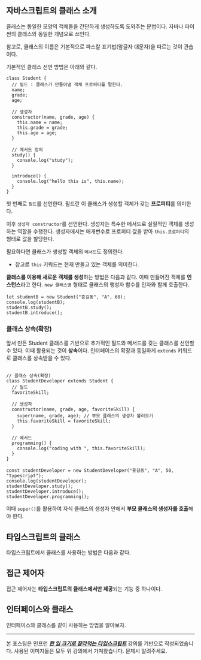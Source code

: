 ## 자바스크립트의 클래스 소개

클래스는 동일한 모양의 객체들을 간단하게 생성하도록 도와주는 문법이다. 자바나 파이썬의 클래스와 동일한 개념으로 쓰인다.

참고로, 클래스의 이름은 기본적으로 파스칼 표기법(앞글자 대문자)을 따르는 것이 관습이다.

기본적인 클래스 선언 방법은 아래와 같다.

```
class Student {
  // 필드 : 클래스가 만들어낼 객체 프로퍼티를 말한다.
  name;
  grade;
  age;

  // 생성자
  constructor(name, grade, age) {
    this.name = name;
    this.grade = grade;
    this.age = age;
  }

  // 메서드 정의
  study() {
    console.log("study");
  }

  introduce() {
    console.log("hello this is", this.name);
  }
}
```

첫 번째로 `필드`를 선언한다. 필드란 이 클래스가 생성할 객체가 갖는 **프로퍼티**를 의미한다.

이후 `생성자 constructor`를 선언한다. 생성자는 특수한 메서드로 실질적인 객체를 생성하는 역할을 수행한다. 생성자에서는 매개변수로 프로퍼티 값을 받아 `this.프로퍼티`의 형태로 값을 할당한다.

필요하다면 클래스가 생성할 객체의 `메서드`도 정의한다.

- 참고로 `this` 키워드는 현재 만들고 있는 객체를 의미한다.

**클래스를 이용해 새로운 객체를 생성**하는 방법은 다음과 같다. 이때 만들어진 객체를 **인스턴스**라고 한다. `new 클래스명` 형태로 클래스의 행성자 함수를 인자와 함께 호출한다.

```
let studentB = new Student("홍길동", "A", 60);
console.log(studentB);
studentB.study();
studentB.introduce();

```

### 클래스 상속(확장)

앞서 만든 Student 클래스를 기반으로 추가적인 필드와 메서드를 갖는 클래스를 선언할 수 있다. 이때 활용되는 것이 **상속**이다. 인터페이스의 확장과 동일하게 `extends` 키워드로 클래스를 상속받을 수 있다.

```

// 클래스 상속(확장)
class StudentDeveloper extends Student {
  // 필드
  favoriteSkill;

  // 생성자
  constructor(name, grade, age, favoriteSkill) {
    super(name, grade, age); // 부모 클래스의 생성자 불러오기
    this.favoriteSkill = favoriteSkill;
  }

  // 메서드
  programming() {
    console.log("coding with ", this.favoriteSkill);
  }
}

const studentDeveloper = new StudentDeveloper("홍길동", "A", 50, "typescript");
console.log(studentDeveloper);
studentDeveloper.study();
studentDeveloper.introduce();
studentDeveloper.programming();

```

이때 `super()`를 활용하여 자식 클래스의 생성자 안에서 **부모 클래스의 생성자를 호출**해야 한다.

## 타입스크립트의 클래스

타입스크립트에서 클래스를 사용하는 방법은 다음과 같다.

## 접근 제어자

접근 제어자는 **타입스크립트의 클래스에서만 제공**되는 기능 중 하나이다.

## 인터페이스와 클래스

인터페이스와 클래스를 같이 사용하는 방법을 알아보자.

---

본 포스팅은 인프런 **_[한 입 크기로 잘라먹는 타입스크립트](https://www.inflearn.com/course/%ED%95%9C%EC%9E%85-%ED%81%AC%EA%B8%B0-%ED%83%80%EC%9E%85%EC%8A%A4%ED%81%AC%EB%A6%BD%ED%8A%B8)_** 강의를 기반으로 작성되었습니다. 사용된 이미지들은 모두 위 강의에서 가져왔습니다. 문제시 알려주세요.
